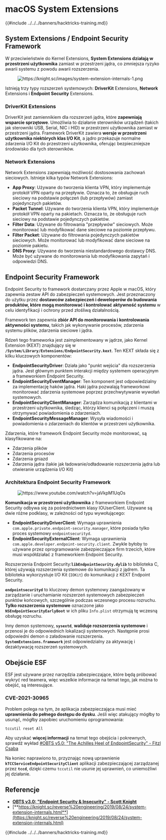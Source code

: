 # macOS System Extensions

{{#include ../../../banners/hacktricks-training.md}}

## System Extensions / Endpoint Security Framework

W przeciwieństwie do Kernel Extensions, **System Extensions działają w przestrzeni użytkownika** zamiast w przestrzeni jądra, co zmniejsza ryzyko awarii systemu z powodu awarii rozszerzenia.

<figure><img src="../../../images/image (606).png" alt="https://knight.sc/images/system-extension-internals-1.png"><figcaption></figcaption></figure>

Istnieją trzy typy rozszerzeń systemowych: **DriverKit** Extensions, **Network** Extensions i **Endpoint Security** Extensions.

### **DriverKit Extensions**

DriverKit jest zamiennikiem dla rozszerzeń jądra, które **zapewniają wsparcie sprzętowe**. Umożliwia to działanie sterowników urządzeń (takich jak sterowniki USB, Serial, NIC i HID) w przestrzeni użytkownika zamiast w przestrzeni jądra. Framework DriverKit zawiera **wersje w przestrzeni użytkownika niektórych klas I/O Kit**, a jądro przekazuje normalne zdarzenia I/O Kit do przestrzeni użytkownika, oferując bezpieczniejsze środowisko dla tych sterowników.

### **Network Extensions**

Network Extensions zapewniają możliwość dostosowania zachowań sieciowych. Istnieje kilka typów Network Extensions:

- **App Proxy**: Używane do tworzenia klienta VPN, który implementuje protokół VPN oparty na przepływie. Oznacza to, że obsługuje ruch sieciowy na podstawie połączeń (lub przepływów) zamiast pojedynczych pakietów.
- **Packet Tunnel**: Używane do tworzenia klienta VPN, który implementuje protokół VPN oparty na pakietach. Oznacza to, że obsługuje ruch sieciowy na podstawie pojedynczych pakietów.
- **Filter Data**: Używane do filtrowania "przepływów" sieciowych. Może monitorować lub modyfikować dane sieciowe na poziomie przepływu.
- **Filter Packet**: Używane do filtrowania pojedynczych pakietów sieciowych. Może monitorować lub modyfikować dane sieciowe na poziomie pakietu.
- **DNS Proxy**: Używane do tworzenia niestandardowego dostawcy DNS. Może być używane do monitorowania lub modyfikowania zapytań i odpowiedzi DNS.

## Endpoint Security Framework

Endpoint Security to framework dostarczany przez Apple w macOS, który zapewnia zestaw API do zabezpieczeń systemowych. Jest przeznaczony do użytku przez **dostawców zabezpieczeń i deweloperów do budowania produktów, które mogą monitorować i kontrolować aktywność systemu** w celu identyfikacji i ochrony przed złośliwą działalnością.

Framework ten zapewnia **zbiór API do monitorowania i kontrolowania aktywności systemu**, takich jak wykonywanie procesów, zdarzenia systemu plików, zdarzenia sieciowe i jądra.

Rdzeń tego frameworka jest zaimplementowany w jądrze, jako Kernel Extension (KEXT) znajdujący się w **`/System/Library/Extensions/EndpointSecurity.kext`**. Ten KEXT składa się z kilku kluczowych komponentów:

- **EndpointSecurityDriver**: Działa jako "punkt wejścia" dla rozszerzenia jądra. Jest głównym punktem interakcji między systemem operacyjnym a frameworkiem Endpoint Security.
- **EndpointSecurityEventManager**: Ten komponent jest odpowiedzialny za implementację haków jądra. Haki jądra pozwalają frameworkowi monitorować zdarzenia systemowe poprzez przechwytywanie wywołań systemowych.
- **EndpointSecurityClientManager**: Zarządza komunikacją z klientami w przestrzeni użytkownika, śledząc, którzy klienci są połączeni i muszą otrzymywać powiadomienia o zdarzeniach.
- **EndpointSecurityMessageManager**: Wysyła wiadomości i powiadomienia o zdarzeniach do klientów w przestrzeni użytkownika.

Zdarzenia, które framework Endpoint Security może monitorować, są klasyfikowane na:

- Zdarzenia plików
- Zdarzenia procesów
- Zdarzenia gniazd
- Zdarzenia jądra (takie jak ładowanie/odładowanie rozszerzenia jądra lub otwieranie urządzenia I/O Kit)

### Architektura Endpoint Security Framework

<figure><img src="../../../images/image (1068).png" alt="https://www.youtube.com/watch?v=jaVkpM1UqOs"><figcaption></figcaption></figure>

**Komunikacja w przestrzeni użytkownika** z frameworkiem Endpoint Security odbywa się za pośrednictwem klasy IOUserClient. Używane są dwie różne podklasy, w zależności od typu wywołującego:

- **EndpointSecurityDriverClient**: Wymaga uprawnienia `com.apple.private.endpoint-security.manager`, które posiada tylko proces systemowy `endpointsecurityd`.
- **EndpointSecurityExternalClient**: Wymaga uprawnienia `com.apple.developer.endpoint-security.client`. Zwykle byłoby to używane przez oprogramowanie zabezpieczające firm trzecich, które musi współdziałać z frameworkiem Endpoint Security.

Rozszerzenia Endpoint Security:**`libEndpointSecurity.dylib`** to biblioteka C, której używają rozszerzenia systemowe do komunikacji z jądrem. Ta biblioteka wykorzystuje I/O Kit (`IOKit`) do komunikacji z KEXT Endpoint Security.

**`endpointsecurityd`** to kluczowy demon systemowy zaangażowany w zarządzanie i uruchamianie rozszerzeń systemowych zabezpieczeń punktów końcowych, szczególnie podczas wczesnego procesu rozruchu. **Tylko rozszerzenia systemowe** oznaczone jako **`NSEndpointSecurityEarlyBoot`** w ich pliku `Info.plist` otrzymują tę wczesną obsługę rozruchu.

Inny demon systemowy, **`sysextd`**, **waliduje rozszerzenia systemowe** i przenosi je do odpowiednich lokalizacji systemowych. Następnie prosi odpowiedni demon o załadowanie rozszerzenia. **`SystemExtensions.framework`** jest odpowiedzialny za aktywację i dezaktywację rozszerzeń systemowych.

## Obejście ESF

ESF jest używane przez narzędzia zabezpieczające, które będą próbować wykryć red teamera, więc wszelkie informacje na temat tego, jak można to obejść, są interesujące.

### CVE-2021-30965

Problem polega na tym, że aplikacja zabezpieczająca musi mieć **uprawnienia do pełnego dostępu do dysku**. Jeśli więc atakujący mógłby to usunąć, mógłby zapobiec uruchomieniu oprogramowania:
```bash
tccutil reset All
```
Aby uzyskać **więcej informacji** na temat tego obejścia i pokrewnych, sprawdź wykład [#OBTS v5.0: "The Achilles Heel of EndpointSecurity" - Fitzl Csaba](https://www.youtube.com/watch?v=lQO7tvNCoTI)

Na koniec naprawiono to, przyznając nową uprawnienie **`kTCCServiceEndpointSecurityClient`** aplikacji zabezpieczającej zarządzanej przez **`tccd`**, dzięki czemu `tccutil` nie usunie jej uprawnień, co uniemożliwi jej działanie.

## Referencje

- [**OBTS v3.0: "Endpoint Security & Insecurity" - Scott Knight**](https://www.youtube.com/watch?v=jaVkpM1UqOs)
- [**https://knight.sc/reverse%20engineering/2019/08/24/system-extension-internals.html**](https://knight.sc/reverse%20engineering/2019/08/24/system-extension-internals.html)

{{#include ../../../banners/hacktricks-training.md}}
